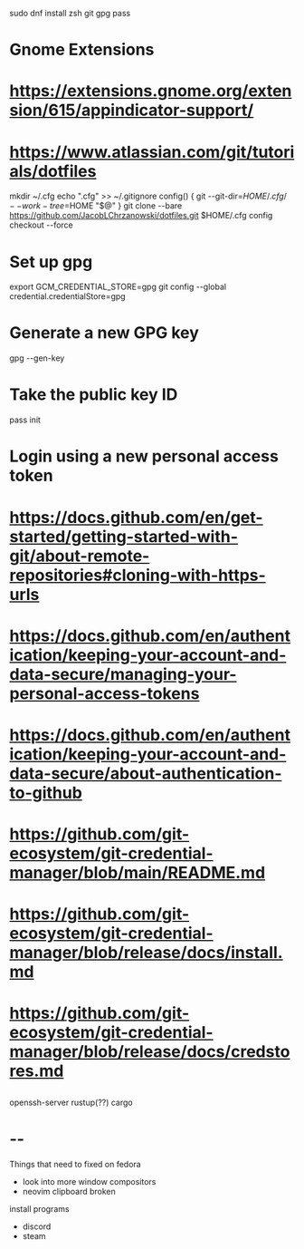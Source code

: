 
sudo dnf install zsh git gpg pass

# Gnome Extensions
# https://extensions.gnome.org/extension/615/appindicator-support/
# 
# https://www.atlassian.com/git/tutorials/dotfiles

mkdir ~/.cfg
echo ".cfg" >> ~/.gitignore
config() { git --git-dir=$HOME/.cfg/ --work-tree=$HOME "$@" }
git clone --bare https://github.com/JacobLChrzanowski/dotfiles.git $HOME/.cfg
config checkout --force


# Set up gpg
export GCM_CREDENTIAL_STORE=gpg
git config --global credential.credentialStore=gpg
# Generate a new GPG key
gpg --gen-key
# Take the public key ID
pass init <gpg-id>

# Login using a new personal access token
# https://docs.github.com/en/get-started/getting-started-with-git/about-remote-repositories#cloning-with-https-urls
# https://docs.github.com/en/authentication/keeping-your-account-and-data-secure/managing-your-personal-access-tokens

#####
# https://docs.github.com/en/authentication/keeping-your-account-and-data-secure/about-authentication-to-github
# https://github.com/git-ecosystem/git-credential-manager/blob/main/README.md
# https://github.com/git-ecosystem/git-credential-manager/blob/release/docs/install.md
# https://github.com/git-ecosystem/git-credential-manager/blob/release/docs/credstores.md

##
openssh-server rustup(??) cargo 


# --


Things that need to fixed on fedora
- look into more window compositors
- neovim clipboard broken

install programs
- discord
- steam
